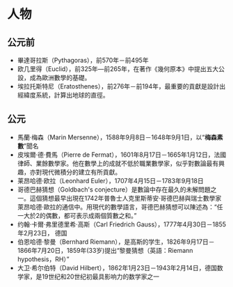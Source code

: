 # 人物

## 公元前

- 畢達哥拉斯（Pythagoras），前570年－前495年
- 欧几里得（Euclid），前325年—前265年，在著作《幾何原本》中提出五大公設，成為歐洲數學的基礎。
- 埃拉托斯特尼（Eratosthenes），前276年－前194年，最重要的貢獻是設計出經緯度系統，計算出地球的直徑。

## 公元

- 馬蘭·梅森（Marin Mersenne），1588年9月8日－1648年9月1日，以“**梅森素數**”聞名
- 皮埃爾·德·費馬（Pierre de Fermat），1601年8月17日－1665年1月12日，法國律師、業餘數學家。他在數學上的成就不低於職業數學家，似乎對數論最有興趣，亦對現代微積分的建立有所貢獻。
- 莱昂哈德·欧拉（Leonhard Euler），1707年4月15日－1783年9月18日
- 哥德巴赫猜想（Goldbach's conjecture）是數論中存在最久的未解問題之一。這個猜想最早出現在1742年普魯士人克里斯蒂安·哥德巴赫與瑞士數學家萊昂哈德·歐拉的通信中。用現代的數學語言，哥德巴赫猜想可以陳述為：“任一大於2的偶數，都可表示成兩個質數之和。”
- 约翰·卡爾·弗里德里希·高斯（Carl Friedrich Gauss），1777年4月30日－1855年2月23日， 德国
- 伯恩哈德·黎曼（Bernhard Riemann），是高斯的学生，1826年9月17日－1866年7月20日，1859年(33岁)提出“黎曼猜想（英語：Riemann hypothesis，RH）”
- 大卫·希尔伯特（David Hilbert），1862年1月23日－1943年2月14日，德国数学家，是19世纪和20世纪初最具影响力的数学家之一

